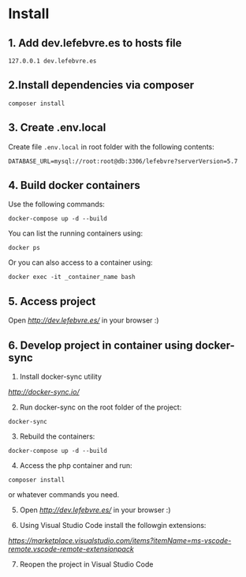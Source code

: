 # Install

## 1. Add dev.lefebvre.es to hosts file

```
127.0.0.1 dev.lefebvre.es
```

## 2.Install dependencies via composer

```
composer install
```

## 3. Create .env.local 

Create file ```.env.local``` in root folder with the following contents:

```
DATABASE_URL=mysql://root:root@db:3306/lefebvre?serverVersion=5.7
```

## 4. Build docker containers

Use the following commands:

```
docker-compose up -d --build
```

You can list the running containers using:

```
docker ps
```

Or you can also access to a container using:

```
docker exec -it _container_name bash
```

## 5. Access project

Open *http://dev.lefebvre.es/* in your browser :) 

## 6. Develop project in container using docker-sync

1. Install docker-sync utility

*http://docker-sync.io/*

2. Run docker-sync on the root folder of the project:

```
docker-sync
```

3. Rebuild the containers:

```
docker-compose up -d --build
```

4. Access the php container and run:

```
composer install
```

or whatever commands you need. 

5. Open *http://dev.lefebvre.es/* in your browser :) 

6. Using Visual Studio Code install the followgin extensions:

*https://marketplace.visualstudio.com/items?itemName=ms-vscode-remote.vscode-remote-extensionpack*

7. Reopen the project in Visual Studio Code
